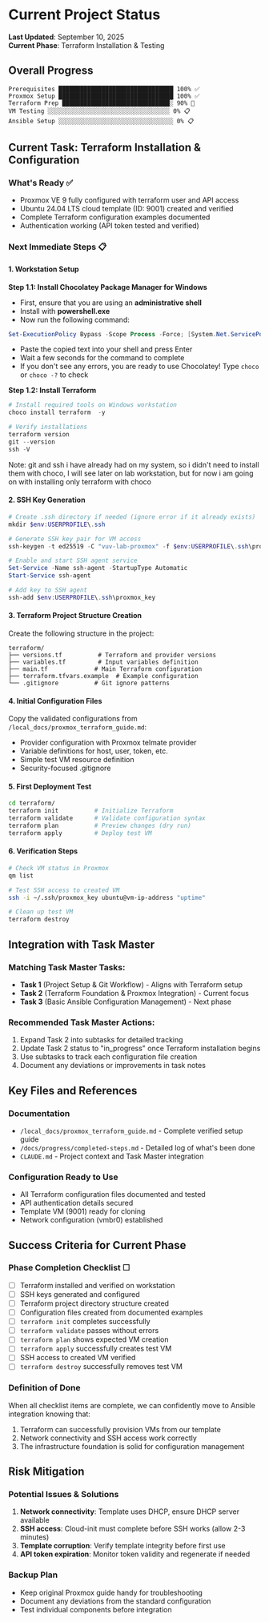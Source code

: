 # Current Project Status

**Last Updated**: September 10, 2025  
**Current Phase**: Terraform Installation & Testing

## Overall Progress

```
Prerequisites ████████████████████████████████ 100% ✅
Proxmox Setup ████████████████████████████████ 100% ✅ 
Terraform Prep ██████████████████████████████░ 90% 🚧
VM Testing ░░░░░░░░░░░░░░░░░░░░░░░░░░░░░░░░░░ 0% 📋
Ansible Setup ░░░░░░░░░░░░░░░░░░░░░░░░░░░░░░░░ 0% 📋
```

## Current Task: Terraform Installation & Configuration

### What's Ready ✅
- Proxmox VE 9 fully configured with terraform user and API access
- Ubuntu 24.04 LTS cloud template (ID: 9001) created and verified
- Complete Terraform configuration examples documented
- Authentication working (API token tested and verified)

### Next Immediate Steps 📋

#### 1. Workstation Setup

**Step 1.1: Install Chocolatey Package Manager for Windows**
- First, ensure that you are using an **administrative shell**
- Install with **powershell.exe**
- Now run the following command:

```powershell
Set-ExecutionPolicy Bypass -Scope Process -Force; [System.Net.ServicePointManager]::SecurityProtocol = [System.Net.ServicePointManager]::SecurityProtocol -bor 3072; iex ((New-Object System.Net.WebClient).DownloadString('https://community.chocolatey.org/install.ps1'))
```

- Paste the copied text into your shell and press Enter
- Wait a few seconds for the command to complete
- If you don't see any errors, you are ready to use Chocolatey! Type `choco` or `choco -?` to check

**Step 1.2: Install Terraform**


```powershell
# Install required tools on Windows workstation
choco install terraform  -y

# Verify installations
terraform version
git --version
ssh -V
```
Note: git and ssh i have already had on my system, so i didn't need to install them with choco, I will see later on lab workstation, but for now i am going on with installing only terraform with choco


#### 2. SSH Key Generation
```powershell
# Create .ssh directory if needed (ignore error if it already exists)
mkdir $env:USERPROFILE\.ssh

# Generate SSH key pair for VM access
ssh-keygen -t ed25519 -C "vuv-lab-proxmox" -f $env:USERPROFILE\.ssh\proxmox_key

# Enable and start SSH agent service
Set-Service -Name ssh-agent -StartupType Automatic
Start-Service ssh-agent

# Add key to SSH agent
ssh-add $env:USERPROFILE\.ssh\proxmox_key
```

#### 3. Terraform Project Structure Creation
Create the following structure in the project:
```
terraform/
├── versions.tf          # Terraform and provider versions
├── variables.tf         # Input variables definition
├── main.tf             # Main Terraform configuration
├── terraform.tfvars.example  # Example configuration
└── .gitignore          # Git ignore patterns
```

#### 4. Initial Configuration Files
Copy the validated configurations from `/local_docs/proxmox_terraform_guide.md`:
- Provider configuration with Proxmox telmate provider
- Variable definitions for host, user, token, etc.
- Simple test VM resource definition
- Security-focused .gitignore

#### 5. First Deployment Test
```bash
cd terraform/
terraform init          # Initialize Terraform
terraform validate      # Validate configuration syntax
terraform plan          # Preview changes (dry run)
terraform apply         # Deploy test VM
```

#### 6. Verification Steps
```bash
# Check VM status in Proxmox
qm list

# Test SSH access to created VM
ssh -i ~/.ssh/proxmox_key ubuntu@vm-ip-address "uptime"

# Clean up test VM
terraform destroy
```

## Integration with Task Master

### Matching Task Master Tasks:
- **Task 1** (Project Setup & Git Workflow) - Aligns with Terraform setup
- **Task 2** (Terraform Foundation & Proxmox Integration) - Current focus
- **Task 3** (Basic Ansible Configuration Management) - Next phase

### Recommended Task Master Actions:
1. Expand Task 2 into subtasks for detailed tracking
2. Update Task 2 status to "in_progress" once Terraform installation begins
3. Use subtasks to track each configuration file creation
4. Document any deviations or improvements in task notes

## Key Files and References

### Documentation
- `/local_docs/proxmox_terraform_guide.md` - Complete verified setup guide
- `/docs/progress/completed-steps.md` - Detailed log of what's been done
- `CLAUDE.md` - Project context and Task Master integration

### Configuration Ready to Use
- All Terraform configuration files documented and tested
- API authentication details secured
- Template VM (9001) ready for cloning
- Network configuration (vmbr0) established

## Success Criteria for Current Phase

### Phase Completion Checklist ☐
- [ ] Terraform installed and verified on workstation
- [ ] SSH keys generated and configured
- [ ] Terraform project directory structure created  
- [ ] Configuration files created from documented examples
- [ ] `terraform init` completes successfully
- [ ] `terraform validate` passes without errors
- [ ] `terraform plan` shows expected VM creation
- [ ] `terraform apply` successfully creates test VM
- [ ] SSH access to created VM verified
- [ ] `terraform destroy` successfully removes test VM

### Definition of Done
When all checklist items are complete, we can confidently move to Ansible integration knowing that:
1. Terraform can successfully provision VMs from our template
2. Network connectivity and SSH access work correctly
3. The infrastructure foundation is solid for configuration management

## Risk Mitigation

### Potential Issues & Solutions
1. **Network connectivity**: Template uses DHCP, ensure DHCP server available
2. **SSH access**: Cloud-init must complete before SSH works (allow 2-3 minutes)
3. **Template corruption**: Verify template integrity before first use
4. **API token expiration**: Monitor token validity and regenerate if needed

### Backup Plan
- Keep original Proxmox guide handy for troubleshooting
- Document any deviations from the standard configuration
- Test individual components before integration